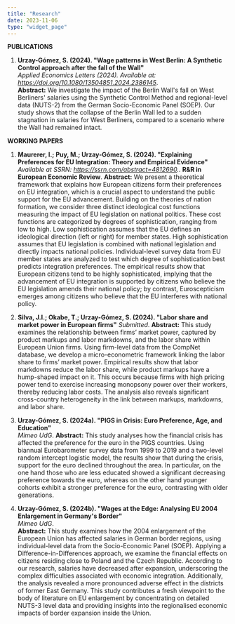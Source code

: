 ```yaml
---
title: "Research"
date: 2023-11-06
type: "widget_page"
---
```


**PUBLICATIONS**

1. **Urzay-Gómez, S. (2024). "Wage patterns in West Berlin: A Synthetic Control approach after the fall of the Wall"**  
   *Applied Economics Letters (2024). Available at: https://doi.org/10.1080/13504851.2024.2386145*.  
   **Abstract:** We investigate the impact of the Berlin Wall's fall on West Berliners' salaries using the Synthetic Control Method and regional-level data (NUTS-2) from the German Socio-Economic Panel (SOEP). Our study shows that the collapse of the Berlin Wall led to a sudden stagnation in salaries for West Berliners, compared to a scenario where the Wall had remained intact.

**WORKING PAPERS**

1. **Maurerer, I.; Puy, M.; Urzay-Gómez, S. (2024). "Explaining Preferences for EU Integration: Theory and Empirical Evidence"**  
   *Available at SSRN: https://ssrn.com/abstract=4812690.*. **R&R in European Economic Review**.
   **Abstract:** We present a theoretical framework that explains how European citizens form their preferences on EU integration, which is a crucial aspect to understand the public support for the EU advancement. Building on the theories of nation formation, we consider three distinct ideological cost functions measuring the impact of EU legislation on national politics. These cost functions are categorized by degrees of sophistication, ranging from low to high. Low sophistication assumes that the EU defines an ideological direction (left or right) for member states. High sophistication assumes that EU legislation is combined with national legislation and directly impacts national policies. Individual-level survey data from EU member states are analyzed to test which degree of sophistication best predicts integration preferences. The empirical results show that European citizens tend to be highly sophisticated, implying that the advancement of EU integration is supported by citizens who believe the EU legislation amends their national policy; by contrast, Euroscepticism emerges among citizens who believe that the EU interferes with national policy.

2. **Silva, J.I.; Okabe, T.; Urzay-Gómez, S. (2024). "Labor share and market power in European firms"**
   *Submitted*.
   **Abstract:** This study examines the relationship between firms’ market power, captured by product markups and labor markdowns, and the labor share within European Union firms. Using firm-level data from the CompNet database, we develop a micro-econometric framework linking the labor share to firms’ market power. Empirical results show that labor markdowns reduce the labor share, while product markups have a hump-shaped impact on it. This occurs because firms with high pricing power tend to exercise increasing monopsony power over their workers, thereby reducing labor costs. The analysis also reveals significant cross-country heterogeneity in the link between markups, markdowns, and labor share.

3. **Urzay-Gómez, S. (2024a). "PIGS in Crisis: Euro Preference, Age, and Education"**  
   *Mimeo UdG*.
   **Abstract:** This study analyses how the financial crisis has affected the preference for the euro in the PIGS countries. Using biannual Eurobarometer survey data from 1999 to 2019 and a two-level random intercept logistic model, the results show that during the crisis, support for the euro declined throughout the area. In particular, on the one hand those who are less educated showed a significant decreasing preference towards the euro, whereas on the other hand younger cohorts exhibit a stronger preference for the euro, contrasting with older generations.

4. **Urzay-Gómez, S. (2024b). "Wages at the Edge: Analysing EU 2004 Enlargement in Germany's Border"**  
   *Mimeo UdG*.  
   **Abstract:** This study examines how the 2004 enlargement of the European Union has affected salaries in German border regions, using individual-level data from the Socio-Economic Panel (SOEP). Applying a Difference-in-Differences approach, we examine the financial effects on citizens residing close to Poland and the Czech Republic. According to our research, salaries have decreased after expansion, underscoring the complex difficulties associated with economic integration. Additionally, the analysis revealed a more pronounced adverse effect in the districts of former East Germany. This study contributes a fresh viewpoint to the body of literature on EU enlargement by concentrating on detailed NUTS-3 level data and providing insights into the regionalised economic impacts of border expansion inside the Union.
